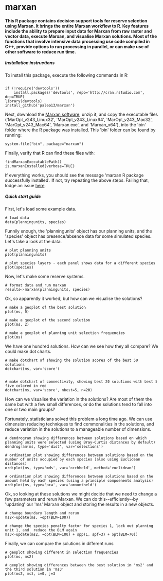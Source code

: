 marxan
============

#### This R package contains decision support tools for reserve selection using Marxan. It brings the entire Marxan workflow to R. Key features include the ability to prepare input data for Marxan from raw    raster and vector data, execute Marxan, and visualise Marxan solutions. Most of the functions that involve intensive data processing use code compiled in C++, provide options to run processing in parallel, or can make use of other software to reduce run time.

##### Installation instructions

To install this package, execute the following commands in R:

```

if (!require('devtools'))
	install.packages('devtools', repo='http://cran.rstudio.com', dep=TRUE)
library(devtools)
install_github('paleo13/marxan')

```

Next, download the [Marxan software](http://www.uq.edu.au/marxan/marxan-software), unzip it, and copy the executable files ('MarOpt_v243_Linux32', 'MarOpt_v243_Linux64', 'MarOpt_v243_Mac32', 'MarOpt_v243_Mac64', 'Marxan.exe', and 'Marxan_x64'), into the 'bin' folder where the R package was installed. This 'bin' folder can be found by running:

```
system.file("bin", package="marxan")
```

Finally, verify that R can find these files with:

```
findMarxanExecutablePath()
is.marxanInstalled(verbose=TRUE)
```

If everything works, you should see the message 'marxan R package successfully installed'. If not, try repeating the above steps. Failing that, lodge an issue [here](https://github.com/paleo13/marxan/issues).

##### Quick start guide

First, let's load some example data.

```
# load data
data(planningunits, species)
```

Funnily enough, the 'planningunits' object has our planning units, and the 'species' object has presence/absence data for some simulated species. Let's take a look at the data.

``` 
# plot planning units
plot(planningunits)

# plot species layers - each panel shows data for a different species
plot(species)
```

Now, let's make some reserve systems.

```
# format data and run marxan
results<-marxan(planningunits, species)
```

Ok, so apparently it worked, but how can we visualise the solutions?

```
# make a geoplot of the best solution
plot(ms, 0)

# make a geoplot of the second solution
plot(ms, 2)

# make a geoplot of planning unit selection frequencies
plot(ms)
```

We have one hundred solutions. How can we see how they all compare? We could make dot charts.

```
# make dotchart of showing the solution scores of the best 50 solutions
dotchart(ms, var='score')


# make dotchart of connectivity, showing best 20 solutions with best 5 five colored in red
dotchart(ms, var='score', nbest=5, n=20)
```

How can we visualise the variation in the solutions? Are most of them the same but with a few small differences, or do the solutions tend to fall into one or two main groups?

Fortunately, statisticians solved this problem a long time ago. We can use dimension reducing techniques to find commonalities in the solutions, and reduce variation in the solutions to a manageable number of dimensions. 

```
# dendrogram showing differences between solutions based on which planning units were selected (using Bray-Curtis distances by default)
dendrogram(ms, type='dist', var='selections')

# ordination plot showing differences between solutions based on the number of units occupied by each species (also using Euclidean distances)
ordiplot(ms, type='mds', var='occhheld', method='euclidean')

# ordination plot showing differences between solutions based on the amount held by each species (using a principle compoenents analysis)
ordiplot(ms, type='pca', var='amountheld')
```

Ok, so looking at these solutions we might decide that we need to change a few parameters and rerun Marxan. We can do this--efficiently--by 'updating' our 'ms' Marxan object and storing the results in a new objects.

```
# change boundary length and rerun
ms2<-update(ms, ~opt(BLM=100))

# change the species penalty factor for species 1, lock out planning unit 1, and  reduce the BLM again
ms3<-update(ms2, ~opt(BLM=100) + spp(1, spf=3) + opt(BLM=70))

```

Finally, we can compare the solutions in different runs

```
# geoplot showing different in selection frequencies
plot(ms, ms2)

# geoplot showing differences between the best solution in 'ms2' and the third solution in 'ms3'
plot(ms2, ms3, i=0, j=3
````


